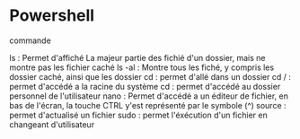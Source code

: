 # Powershell

commande

ls : Permet d'affiché La majeur partie des fichié d'un dossier, mais ne montre pas les fichier caché
ls -al : Montre tous les fiché, y compris les dossier caché, ainsi que les dossier
cd <dossier> : permet d'allé dans un dossier
cd / : permet d'accédé a la racine du système
cd : permet d'accédé au dossier personnel de l'utilisateur
nano : Permet d'accédé a un éditeur de fichier, en bas de l'écran, la touche CTRL y'est représenté par le symbole (^)
source <fichier> : permet d'actualisé un fichier
sudo <action> : permet l'éxécution d'un fichier en changeant d'utilisateur
